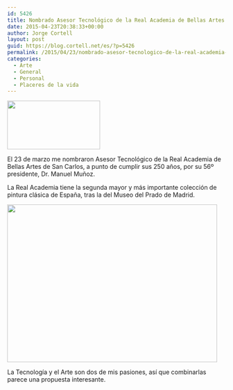 ```yaml
---
id: 5426
title: Nombrado Asesor Tecnológico de la Real Academia de Bellas Artes de San Carlos
date: 2015-04-23T20:38:33+00:00
author: Jorge Cortell
layout: post
guid: https://blog.cortell.net/es/?p=5426
permalink: /2015/04/23/nombrado-asesor-tecnologico-de-la-real-academia-de-bellas-artes-de-san-carlos/
categories:
  - Arte
  - General
  - Personal
  - Placeres de la vida
---
```

<img class="aligncenter" src="https://www.injuve.es/sites/default/files/imagecache/galeria_primera/2015/06/convocatorias/realacademiasancarlos.png" alt="" width="214" height="112" />

El 23 de marzo me nombraron Asesor Tecnológico de la Real Academia de Bellas Artes de San Carlos, a punto de cumplir sus 250 años, por su 56º presidente, Dr. Manuel Muñoz.

La Real Academia tiene la segunda mayor y más importante colección de pintura clásica de España, tras la del Museo del Prado de Madrid.

<img class="aligncenter" src="https://upload.wikimedia.org/wikipedia/commons/4/42/Museu_belles_arts_val%C3%A8ncia2.jpg" alt="" width="484" height="363" />

La Tecnología y el Arte son dos de mis pasiones, así que combinarlas parece una propuesta interesante.